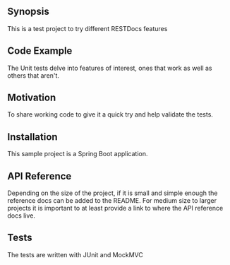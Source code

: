 ## Synopsis

This is a test project to try different RESTDocs features

## Code Example

The Unit tests delve into features of interest, ones that work as well as others that aren't.

## Motivation

To share working code to give it a quick try and help validate the tests.

## Installation

This sample project is a Spring Boot application.

## API Reference

Depending on the size of the project, if it is small and simple enough the reference docs can be added to the README. For medium size to larger projects it is important to at least provide a link to where the API reference docs live.

## Tests

The tests are written with JUnit and MockMVC
